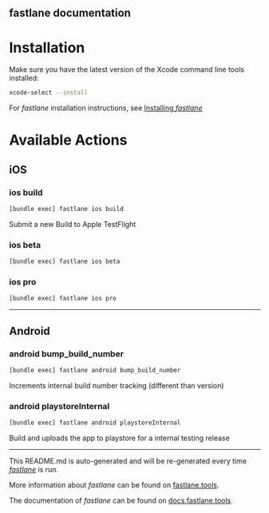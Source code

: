 fastlane documentation
----

# Installation

Make sure you have the latest version of the Xcode command line tools installed:

```sh
xcode-select --install
```

For _fastlane_ installation instructions, see [Installing _fastlane_](https://docs.fastlane.tools/#installing-fastlane)

# Available Actions

## iOS

### ios build

```sh
[bundle exec] fastlane ios build
```

Submit a new Build to Apple TestFlight

### ios beta

```sh
[bundle exec] fastlane ios beta
```



### ios pro

```sh
[bundle exec] fastlane ios pro
```



----


## Android

### android bump_build_number

```sh
[bundle exec] fastlane android bump_build_number
```

Increments internal build number tracking (different than version)

### android playstoreInternal

```sh
[bundle exec] fastlane android playstoreInternal
```

Build and uploads the app to playstore for a internal testing release

----

This README.md is auto-generated and will be re-generated every time [_fastlane_](https://fastlane.tools) is run.

More information about _fastlane_ can be found on [fastlane.tools](https://fastlane.tools).

The documentation of _fastlane_ can be found on [docs.fastlane.tools](https://docs.fastlane.tools).
